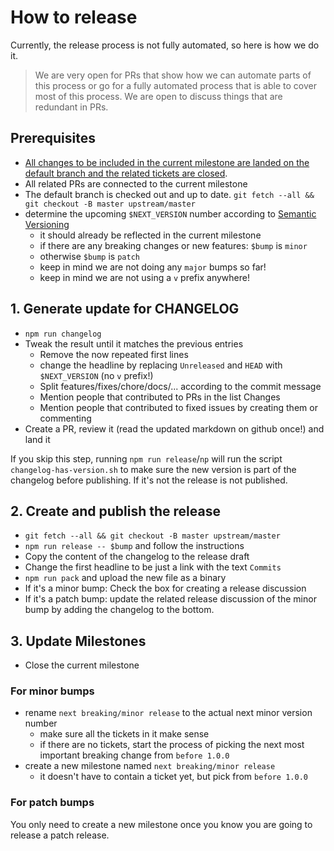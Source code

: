 # How to release

Currently, the release process is not fully automated, so here is how we do it.

> We are very open for PRs that show how we can automate parts of this process or go for a fully automated process that is able to cover most of this process.
We are open to discuss things that are redundant in PRs. 

## Prerequisites

- [All changes to be included in the current milestone are landed on the default branch and the related tickets are closed](https://github.com/orgs/xmldom/projects/1/views/5).
- All related PRs are connected to the current milestone
- The default branch is checked out and up to date.
  `git fetch --all && git checkout -B master upstream/master`
- determine the upcoming `$NEXT_VERSION` number according to [Semantic Versioning](https://semver.org/spec/v2.0.0.html)
    - it should already be reflected in the current milestone
    - if there are any breaking changes or new features: `$bump` is `minor`
    - otherwise `$bump` is `patch`
    - keep in mind we are not doing any `major` bumps so far!
    - keep in mind we are not using a `v` prefix anywhere! 

## 1. Generate update for CHANGELOG

- `npm run changelog`
- Tweak the result until it matches the previous entries
  - Remove the now repeated first lines
  - change the headline by replacing `Unreleased` and `HEAD` with `$NEXT_VERSION` (no `v` prefix!)
  - Split features/fixes/chore/docs/... according to the commit message
  - Mention people that contributed to PRs in the list Changes
  - Mention people that contributed to fixed issues by creating them or commenting
- Create a PR, review it (read the updated markdown on github once!) and land it

If you skip this step, running `npm run release`/`np` will run the script `changelog-has-version.sh` to make sure the new version is part of the changelog before publishing. If it's not the release is not published.

## 2. Create and publish the release

- `git fetch --all && git checkout -B master upstream/master`
- `npm run release -- $bump` and follow the instructions
- Copy the content of the changelog to the release draft
- Change the first headline to be just a link with the text `Commits`
- `npm run pack` and upload the new file as a binary
- If it's a minor bump: Check the box for creating a release discussion
- If it's a patch bump: update the related release discussion of the minor bump 
  by adding the changelog to the bottom.

## 3. Update Milestones

- Close the current milestone

### For minor bumps

- rename `next breaking/minor release` to the actual next minor version number
  - make sure all the tickets in it make sense
  - if there are no tickets, start the process of picking the next most important breaking change from `before 1.0.0`
- create a new milestone named `next breaking/minor release`
  - it doesn't have to contain a ticket yet, but pick from `before 1.0.0`

### For patch bumps

You only need to create a new milestone once you know you are going to release a patch release.
